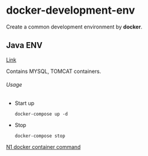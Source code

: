 # docker-development-env
Create a common development environment by **docker**.

## Java ENV 

[Link](./java-env/README.md)

Contains MYSQL, TOMCAT containers.

###### Usage 

- Start up

  ``` shell
  docker-compose up -d
  ```

- Stop

  ```shell
  docker-compose stop
  ```

  

[N1 docker container command](./N1_docker_command.md)
